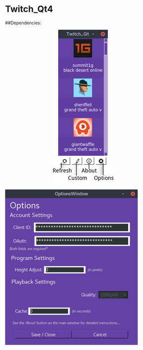 # Twitch_Qt4
  
##Dependencies:

<div align="center"><img src ="https://github.com/datguy-dev/Twitch_Qt4/blob/master/assets/UI.png" /></div>

![Alt text](https://github.com/datguy-dev/Twitch_Qt4/blob/master/assets/Options.png "Options")
